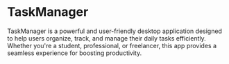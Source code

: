 # TaskManager
TaskManager is a powerful and user-friendly desktop application designed to help users organize, track, and manage their daily tasks efficiently. Whether you're a student, professional, or freelancer, this app provides a seamless experience for boosting productivity.
